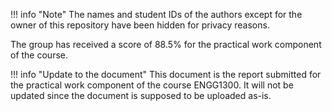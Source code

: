 !!! info "Note"
    The names and student IDs of the authors except for the owner of this repository have been hidden for privacy reasons.

The group has received a score of 88.5% for the practical work component of the course.

!!! info "Update to the document"
    This document is the report submitted for the practical work component of the course ENGG1300.
    It will not be updated since the document is supposed to be uploaded as-is.